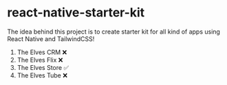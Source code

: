 # react-native-starter-kit

The idea behind this project is to create starter kit for all kind of apps using React Native and TailwindCSS!

1. The Elves CRM :x:
2. The Elves Flix :x:
3. The Elves Store :white_check_mark:
4. The Elves Tube :x:

